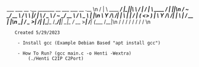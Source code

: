   ___ ___                 __  .__ _______          __     ___ ___                 __         .__ \n
 /   |   \   ____   _____/  |_|__|\      \   _____/  |_  /   |   \   ____   _____/  |______  |__|\n
/    ~    \_/ __ \ /    \   __\  |/   |   \ /  _ \   __\/    ~    \_/ __ \ /    \   __\__  \ |  |\n
\    Y    /\  ___/|   |  \  | |  /    |    (  <_> )  |  \    Y    /\  ___/|   |  \  |  / __ \|  |\n
 \___|_  /  \___  >___|  /__| |__\____|__  /\____/|__|   \___|_  /  \___  >___|  /__| (____  /__|\n
       \/       \/     \/                \/                    \/       \/     \/          \/    \n

       Created 5/29/2023

        - Install gcc (Example Debian Based "apt install gcc")
        
        - How To Run? (gcc main.c -o Henti -Wextra)
            (./Henti C2IP C2Port)
